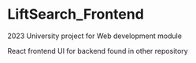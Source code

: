 # LiftSearch_Frontend

2023 University project for Web development module

React frontend UI for backend found in other repository

